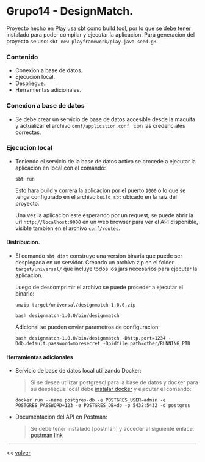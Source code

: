 # Grupo14 - DesignMatch.

Proyecto hecho en [Play](https://www.playframework.com/documentation/2.7.x/Introduction) 
usa [sbt](https://www.scala-sbt.org/1.x/docs/index.html)  como build tool, por lo que se debe tener 
instalado para poder compilar y ejecutar la aplicacion. 
Para generacion del proyecto se uso: `sbt new playframework/play-java-seed.g8`.

### Contenido

- Conexion a base de datos.
- Ejecucion local.
- Despliegue.
- Herramientas adicionales.

### Conexion a base de datos

- Se debe crear un servicio de base de datos accesible desde la maquita y actualizar el archivo
    `conf/application.conf ` con las credenciales correctas.

### Ejecucion local

- Teniendo el servicio de la base de datos activo se procede a ejecutar la aplicacion en local con el comando: 
    ```
    sbt run
    ```
    Esto hara build y correra la aplicacion por el puerto `9000` o lo que se tenga configurado en el archivo `build.sbt` 
    ubicado en la raiz del proyecto.
    
    Una vez la aplicacion este esperando por un request, se puede abrir la url ` http://localhost:9000 ` en un web browser 
    para ver el API disponible, visible tambien en el archivo `conf/routes`.

#### Distribucion.
- El comando `sbt dist` construye una version binaria que puede ser desplegada en un servidor.
Creando un archivo zip en el folder `target/universal/` que incluye todos los jars necesarios para ejecutar la aplicacion.

    Luego de descomprimir el archivo se puede proceder a ejecutar el binario:
    ```
    unzip target/universal/designmatch-1.0.0.zip
    
    bash designmatch-1.0.0/bin/designmatch
    ```
    
    Adicional se pueden enviar parametros de configuracion:
    
    ```
    bash designmatch-1.0.0/bin/designmatch -Dhttp.port=1234 -Ddb.default.password=moresecret -Dpidfile.path=other/RUNNING_PID
    ```

#### Herramientas adicionales

- Servicio de base de datos local utilizando Docker: 
    > Si se desea utilizar postgresql para la base de datos y docker para su despliegue local debe
  [instalar docker](https://docs.docker.com/install/linux/docker-ce/ubuntu/) y ejecutar el comando:

    ```shell script
    docker run --name postgres-db -e POSTGRES_USER=admin -e POSTGRES_PASSWORD=123 -e POSTGRES_DB=db -p 5432:5432 -d postgres
    ``` 

- Documentacion del API en Postman:
  > Se debe tener instalado [postman] y acceder al siguiente enlace. 
  [postman link](https://www.getpostman.com/collections/82ad30197a2da9e0fa74)

---
\<\< [volver](../README.md)